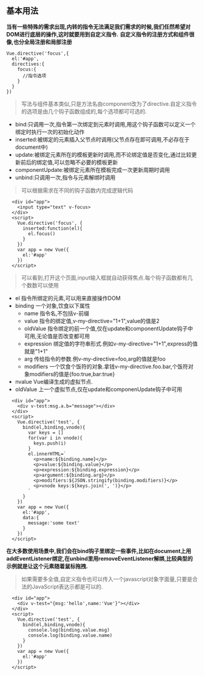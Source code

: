 ## 基本用法
**当有一些特殊的需求出现,内转的指令无法满足我们需求的时候,我们任然希望对DOM进行底层的操作,这时就要用到自定义指令.**
**自定义指令的注册方式和组件很像,也分全局注册和局部注册**
```
Vue.directive('focus',{
  el:'#app',
  directives:{
    focus:{
      //指令选项
    }
  }
})
```
>写法与组件基本类似,只是方法名由component改为了directive.自定义指令的选项是由几个钩子函数组成的,每个选项都可可选的.

- bind:只调用一次,指令第一次绑定到元素时调用,用这个钩子函数可以定义一个绑定时执行一次的初始化动作
- inserted:被绑定的元素插入父节点时调用(父节点存在即可调用,不必存在于document中)
- update:被绑定元素所在的模板更新时调用,而不论绑定值是否变化,通过比较更新前后的绑定值,可以忽略不必要的模板更新
- componentUpdate:被绑定元素所在模板完成一次更新周期时调用
- unbind:只调用一次,指令与元素解绑时调用
>可以根据需求在不同的钩子函数内完成逻辑代码
```
  <div id="app">
    <input type="text" v-focus>
  </div>
  <script>
    Vue.directive('focus', {
      inserted:function(el){
        el.focus()
      }
    })
    var app = new Vue({
      el:'#app'
    })
  </script>
```
>可以看到,打开这个页面,input输入框就自动获得焦点.每个钩子函数都有几个数数可以使用

- el 指令所绑定的元素,可以用来直接操作DOM
- binding 一个对象,饮食以下属性
  - name 指令名,不包括v-前缀
  - value 指令的绑定值,v-my-directive="1+1",value的值是2
  - oldValue 指令绑定的前一个值,仅在update和componentUpdate钩子中可用,无论值是否改变都可用
  - expression 绑定值的字符串形式.例如v-my-directive="1+1",express的值就是"1+1"
  - arg 传给指令的参数.例v-my-directive=foo,arg的值就是foo
  - modifiers 一个饮食个饭符的对象.拿钱v-my-directive.foo.bar,个饭符对象modifiers的值是{foo:true,bar:true}
- nvalue Vue编译生成的虚拟节点.
- oldValue 上一个虚拟节点,仅在update和componenUpdate钩子中可用
```
  <div id="app">
    <div v-test:msg.a.b="message"></div>
  </div>
  <script>
    Vue.directive('test', {
      bind(el,binding,vnode){
        var keys = []
        for(var i in vnode){
          keys.push(i)
        }
        el.innerHTML=`
          <p>name:${binding.name}</p>
          <p>value:${binding.value}</p>
          <p>expression:${binding.expression}</p>
          <p>argument:${binding.arg}</p>
          <p>modifiers:${JSON.stringify(binding.modifiers)}</p>
          <p>vnode keys:${keys.join(', ')}</p>
        `
      }
    })
    var app = new Vue({
      el:'#app',
      data:{
        message:'some text'
      }
    })
  </script>
  ```
**在大多数使用场景中,我们会在bind钩子里绑定一些事件,比如在document上用addEventListener绑定,在unbind里用removeEventListener解绑,比较典型的示例就是让这个元素随着鼠标拖拽.**
>如果需要多全值,自定义指令也可以传入一个javascript对象字面量,只要是合法的JavaScript表达示都是可以的.
```
  <div id="app">
    <div v-test="{msg:'hello',name:'Vue'}"></div>
  </div>
  <script>
    Vue.directive('test', {
      bind(el,binding,vnode){
        console.log(binding.value.msg)
        console.log(binding.value.name)
      }
    })
    var app = new Vue({
      el:'#app'
    })
  </script>
```
